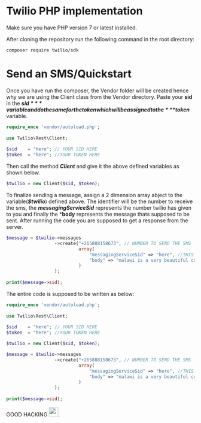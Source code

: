 # Twilio PHP implementation

Make sure you have PHP version 7 or latest installed.

After cloning the repository run the following command in the root directory:
```
composer require twilio/sdk
```

# Send an SMS/Quickstart
Once you have run the composer, the Vendor folder will be created hence why we are using the Client class from the Vendor directory. Paste your <strong>sid</strong> in the ***$sid*** variable and do the same for the token which will be assigned to the ***$token*** variable.
```php
require_once 'vendor/autoload.php';  
 
use Twilio\Rest\Client; 
 
$sid    = "here"; // YOUR SID HERE
$token  = "here"; //YOUR TOKEN HERE
```

Then call the method ***Client*** and give it the above defined variables as shown below.
```php
$twilio = new Client($sid, $token); 
```

To finalize sending a message, assign a 2 dimension array abject to the variable(***$twilio***) defined above. The identifier will be the number to receive the sms, the ***messagingServiceSid*** represents the number twilio has given to you and finally the ***body** represents the message thats supposed to be sent. After running the code you are supposed to get a response from the server. 
```php
$message = $twilio->messages 
                  ->create("+265888158673", // NUMBER TO SEND THE SMS
                           array(  
                               "messagingServiceSid" => "here", //THIS REPRESENTS YOUR TWILIO NUMBER     
                               "body" => "malawi is a very beautiful country" 
                           ) 
                  ); 
 
print($message->sid);
```

The entire code is supposed to be written as below: 
```php
require_once 'vendor/autoload.php';  
 
use Twilio\Rest\Client; 
 
$sid    = "here"; // YOUR SID HERE
$token  = "here"; //YOUR TOKEN HERE

$twilio = new Client($sid, $token); 

$message = $twilio->messages 
                  ->create("+265888158673", // NUMBER TO SEND THE SMS
                           array(  
                               "messagingServiceSid" => "here", //THIS REPRESENTS YOUR TWILIO NUMBER     
                               "body" => "malawi is a very beautiful country" 
                           ) 
                  ); 
 
print($message->sid);

```

GOOD HACKING <img src="https://media.giphy.com/media/hvRJCLFzcasrR4ia7z/giphy.gif" height="25px">.